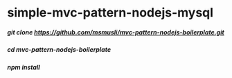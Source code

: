 # simple-mvc-pattern-nodejs-mysql

##### git clone https://github.com/msmusli/mvc-pattern-nodejs-boilerplate.git
##### cd mvc-pattern-nodejs-boilerplate
##### npm install
